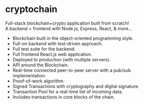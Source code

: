 # cryptochain
Full-stack blockchain+crypto application built from scratch!  
A backend + frontend with Node.js, Express, React, &amp; more...

- Blockchain built in the object-oriented programming style.
- Full-on backend with test-driven approach.
- Full test suite for the backend.
- Full frontend React.js web application.
- Deployed to production (with multiple servers).
- API around the Blockchain.
- Real-time connected peer-to-peer server with a pub/sub implementation.
- Proof-of-work algorithm.
- Signed Transactions with cryptography and digital signature.
- Transaction Pool for a real-time list of incoming data.
- Includes transactions in core blocks of the chain.

